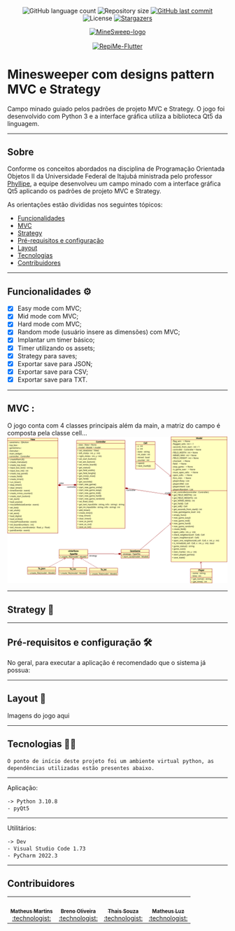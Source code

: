 <p align="center">
  <img alt="GitHub language count" src="https://img.shields.io/github/languages/count/MatMB115/minesweeper_mvc_patterns_com221?color=%2304D361">

<img alt="Repository size" src="https://img.shields.io/github/repo-size/MatMB115/minesweeper_mvc_patterns_com221">

<a href="https://github.com/MatMB115/minesweeper_mvc_patterns_com221/commits/main">
    <img alt="GitHub last commit" src="https://img.shields.io/github/last-commit/MatMB115/minesweeper_mvc_patterns_com221">
  </a>

<img alt="License" src="https://img.shields.io/badge/license-MIT-brightgreen">
   <a href="https://github.com/MatMB115/minesweeper_mvc_patterns_com221/stargazers">
    <img alt="Stargazers" src="https://img.shields.io/github/stars/MatMB115/minesweeper_mvc_patterns_com221?style=social">
  </a>
</p>

<p align="center">
  <a href="https://github.com/MatMB115/minesweeper_mvc_patterns_com221">
    <img src="https://imgur.com/mLCTpqG.png" height="185" width="185" alt="MineSweep-logo" />
  </a>
</p>

<p align="center">
    <a href="https://www.python.org/">
        <img align="center" alt="RepiMe-Flutter" height="30" width="40" src="https://cdn.jsdelivr.net/gh/devicons/devicon/icons/python/python-original-wordmark.svg">
    </a>
</p>

# Minesweeper com designs pattern MVC e Strategy
Campo minado guiado pelos padrões de projeto MVC e Strategy. O jogo foi desenvolvido com Python 3 e a interface gráfica utiliza a biblioteca Qt5 da linguagem.

---
## Sobre

Conforme os conceitos abordados na disciplina de Programação Orientada Objetos II da Universidade Federal de Itajubá ministrada pelo professor [Phyllipe](https://github.com/phillima), a equipe desenvolveu um campo minado com a interface gráfica Qt5 aplicando os padrões de projeto MVC e Strategy. 



As orientações estão divididas nos seguintes tópicos:

- [Funcionalidades](#funcionalidades-gear)
- [MVC](#mvc)
- [Strategy](#strategy-thinking)
- [Pré-requisitos e configuração](#pré-requisitos-e-configuração-hammer_and_wrench)
- [Layout](#layout-art)
- [Tecnologias](#tecnologias-technologist)
- [Contribuidores](#contribuidores)

---
## Funcionalidades :gear:

 - [x] Easy mode com MVC;
 - [x] Mid mode com MVC;
 - [x] Hard mode com MVC;
 - [x] Random mode (usuário insere as dimensões) com MVC;
 - [x] Implantar um timer básico;
 - [x] Timer utilizando os assets;
 - [x] Strategy para saves;
 - [x] Exportar save para JSON;
 - [x] Exportar save para CSV;
 - [x] Exportar save para TXT.

---
## MVC :

O jogo conta com 4 classes principais além da main, a matriz do campo é composta pela classe cell...
![MVCMinesweep](/class_diagram.png)

---
## Strategy :thinking:

---
## Pré-requisitos e configuração :hammer_and_wrench:
No geral, para executar a aplicação é recomendado que o sistema já possua:


---
## Layout :art:
Imagens do jogo aqui

---
## Tecnologias :technologist:
    O ponto de início deste projeto foi um ambiente virtual python, as dependências utilizadas estão presentes abaixo.
---
Aplicação:

    -> Python 3.10.8
    - pyQt5
---
Utilitários:

    -> Dev
    - Visual Studio Code 1.73
    - PyCharm 2022.3
---  

## Contribuidores

<table>
  <tr>
    <td align="center"><a href="https://github.com/MatMB115"><img style="border-radius: 50%;" src="https://avatars.githubusercontent.com/u/63670910?v=4" width="100px;" alt=""/><br /><sub><b>Matheus Martins</b></sub></a><br /><a href="https://github.com/MatMB115?tab=repositories" title="Minesweep">:technologist:</a></td>
    <td align="center"><a href="https://github.com/ODBreno"><img style="border-radius: 50%;" src="https://avatars.githubusercontent.com/u/92598517?v=4" width="100px;" alt=""/><br /><sub><b>Breno Oliveira</b></sub></a><br /><a href="https://github.com/MatMB115/repime" title="RepiMe">:technologist:</a></td>
    <td align="center"><a href="https://github.com/thais-souza311"><img style="border-radius: 50%;" src="https://avatars.githubusercontent.com/u/84544053?v=4" width="100px;" alt=""/><br /><sub><b>Thais Souza</b></sub></a><br /><a href="https://github.com/thais-souza311" title="RepiMe">:technologist:</a></td>
    <td align="center"><a href="https://github.com/omateusluz"><img style="border-radius: 50%;" src="https://avatars.githubusercontent.com/u/78989307?v=4" width="100px;" alt=""/><br /><sub><b>Matheus Luz</b></sub></a><br /><a href="https://github.com/omateusluz" title="RepiMe">:technologist:</a></td>
  </tr>
</table>
